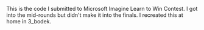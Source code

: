This is the code I submitted to Microsoft Imagine Learn to Win Contest. I got into the mid-rounds but didn't make it into the finals.
I recreated this at home in 3_bodek.
